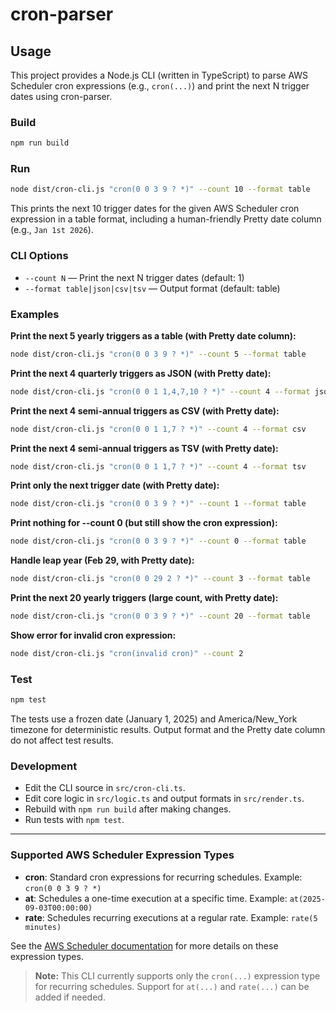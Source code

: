 # cron-parser

## Usage

This project provides a Node.js CLI (written in TypeScript) to parse AWS Scheduler cron expressions (e.g., `cron(...)`) and print the next N trigger dates using cron-parser.

### Build

```sh
npm run build
```

### Run

```sh
node dist/cron-cli.js "cron(0 0 3 9 ? *)" --count 10 --format table
```

This prints the next 10 trigger dates for the given AWS Scheduler cron expression in a table format, including a human-friendly Pretty date column (e.g., `Jan 1st 2026`).

### CLI Options

- `--count N` — Print the next N trigger dates (default: 1)
- `--format table|json|csv|tsv` — Output format (default: table)

### Examples

**Print the next 5 yearly triggers as a table (with Pretty date column):**
```sh
node dist/cron-cli.js "cron(0 0 3 9 ? *)" --count 5 --format table
```

**Print the next 4 quarterly triggers as JSON (with Pretty date):**
```sh
node dist/cron-cli.js "cron(0 0 1 1,4,7,10 ? *)" --count 4 --format json
```

**Print the next 4 semi-annual triggers as CSV (with Pretty date):**
```sh
node dist/cron-cli.js "cron(0 0 1 1,7 ? *)" --count 4 --format csv
```

**Print the next 4 semi-annual triggers as TSV (with Pretty date):**
```sh
node dist/cron-cli.js "cron(0 0 1 1,7 ? *)" --count 4 --format tsv
```

**Print only the next trigger date (with Pretty date):**
```sh
node dist/cron-cli.js "cron(0 0 3 9 ? *)" --count 1 --format table
```

**Print nothing for --count 0 (but still show the cron expression):**
```sh
node dist/cron-cli.js "cron(0 0 3 9 ? *)" --count 0 --format table
```

**Handle leap year (Feb 29, with Pretty date):**
```sh
node dist/cron-cli.js "cron(0 0 29 2 ? *)" --count 3 --format table
```

**Print the next 20 yearly triggers (large count, with Pretty date):**
```sh
node dist/cron-cli.js "cron(0 0 3 9 ? *)" --count 20 --format table
```

**Show error for invalid cron expression:**
```sh
node dist/cron-cli.js "cron(invalid cron)" --count 2
```

### Test

```sh
npm test
```

The tests use a frozen date (January 1, 2025) and America/New_York timezone for deterministic results. Output format and the Pretty date column do not affect test results.

### Development

- Edit the CLI source in `src/cron-cli.ts`.
- Edit core logic in `src/logic.ts` and output formats in `src/render.ts`.
- Rebuild with `npm run build` after making changes.
- Run tests with `npm test`.

---

### Supported AWS Scheduler Expression Types

- **cron**: Standard cron expressions for recurring schedules. Example: `cron(0 0 3 9 ? *)`
- **at**: Schedules a one-time execution at a specific time. Example: `at(2025-09-03T00:00:00)`
- **rate**: Schedules recurring executions at a regular rate. Example: `rate(5 minutes)`

See the [AWS Scheduler documentation](https://docs.aws.amazon.com/scheduler/latest/UserGuide/schedule-types.html) for more details on these expression types.

> **Note:** This CLI currently supports only the `cron(...)` expression type for recurring schedules. Support for `at(...)` and `rate(...)` can be added if needed.
